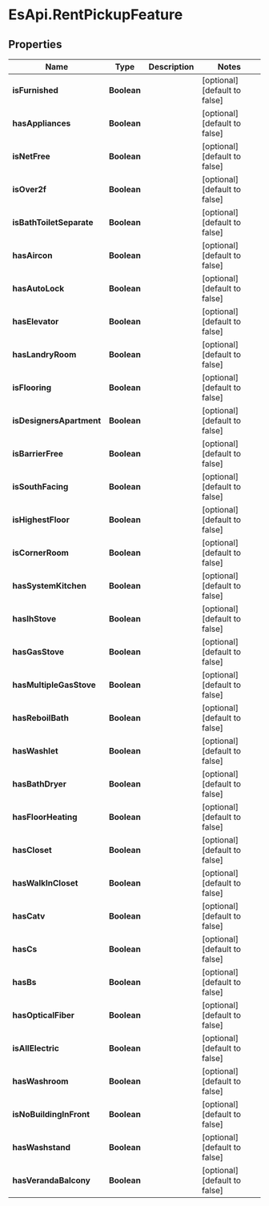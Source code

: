 # EsApi.RentPickupFeature

## Properties

Name | Type | Description | Notes
------------ | ------------- | ------------- | -------------
**isFurnished** | **Boolean** |  | [optional] [default to false]
**hasAppliances** | **Boolean** |  | [optional] [default to false]
**isNetFree** | **Boolean** |  | [optional] [default to false]
**isOver2f** | **Boolean** |  | [optional] [default to false]
**isBathToiletSeparate** | **Boolean** |  | [optional] [default to false]
**hasAircon** | **Boolean** |  | [optional] [default to false]
**hasAutoLock** | **Boolean** |  | [optional] [default to false]
**hasElevator** | **Boolean** |  | [optional] [default to false]
**hasLandryRoom** | **Boolean** |  | [optional] [default to false]
**isFlooring** | **Boolean** |  | [optional] [default to false]
**isDesignersApartment** | **Boolean** |  | [optional] [default to false]
**isBarrierFree** | **Boolean** |  | [optional] [default to false]
**isSouthFacing** | **Boolean** |  | [optional] [default to false]
**isHighestFloor** | **Boolean** |  | [optional] [default to false]
**isCornerRoom** | **Boolean** |  | [optional] [default to false]
**hasSystemKitchen** | **Boolean** |  | [optional] [default to false]
**hasIhStove** | **Boolean** |  | [optional] [default to false]
**hasGasStove** | **Boolean** |  | [optional] [default to false]
**hasMultipleGasStove** | **Boolean** |  | [optional] [default to false]
**hasReboilBath** | **Boolean** |  | [optional] [default to false]
**hasWashlet** | **Boolean** |  | [optional] [default to false]
**hasBathDryer** | **Boolean** |  | [optional] [default to false]
**hasFloorHeating** | **Boolean** |  | [optional] [default to false]
**hasCloset** | **Boolean** |  | [optional] [default to false]
**hasWalkInCloset** | **Boolean** |  | [optional] [default to false]
**hasCatv** | **Boolean** |  | [optional] [default to false]
**hasCs** | **Boolean** |  | [optional] [default to false]
**hasBs** | **Boolean** |  | [optional] [default to false]
**hasOpticalFiber** | **Boolean** |  | [optional] [default to false]
**isAllElectric** | **Boolean** |  | [optional] [default to false]
**hasWashroom** | **Boolean** |  | [optional] [default to false]
**isNoBuildingInFront** | **Boolean** |  | [optional] [default to false]
**hasWashstand** | **Boolean** |  | [optional] [default to false]
**hasVerandaBalcony** | **Boolean** |  | [optional] [default to false]


